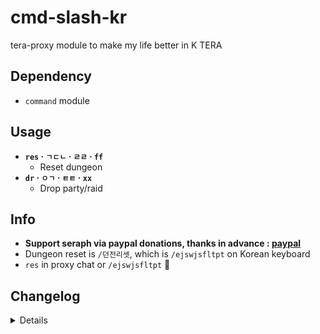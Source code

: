 # cmd-slash-kr
tera-proxy module to make my life better in K TERA

## Dependency
- `command` module

## Usage
- __`res` · `ㄱㄷㄴ` · `ㄹㄹ` · `ff`__
  - Reset dungeon
- __`dr` · `ㅇㄱ` · `ㅌㅌ` · `xx`__
  - Drop party/raid

## Info
- **Support seraph via paypal donations, thanks in advance : [paypal](https://www.paypal.me/seraphinush)**
- Dungeon reset is `/던전리셋`, which is `/ejswjsfltpt` on Korean keyboard
- `res` in proxy chat or `/ejswjsfltpt` :thinking:

## Changelog
<details>

    1.18
    - Removed `command` require()
    - Updated to `mod.command`
    1.17
    - Updated
    1.16
    - Added auto-update support
    - Removed disband party command
    1.15
    - Removed duplicate function of a different module
    1.14
    - Updated name
    - Added short inspect command
    1.13
    - Updated code aesthetics
    1.12
    - Updated code
    - Added string function
    1.11
    - Updated code aesthetics
    1.10
    - Updated code aesthetics
    1.00
    - Initial commit

</details>
